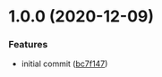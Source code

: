 # 1.0.0 (2020-12-09)


### Features

* initial commit ([bc7f147](https://github.com/wallw-bits/chardetng-wasm/commit/bc7f147d41cbd6f6236e92773caec11c0c2985c5))
